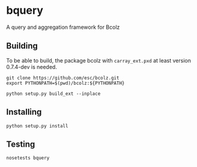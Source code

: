 bquery
======

A query and aggregation framework for Bcolz

Building
--------
To be able to build, the package bcolz with ```carray_ext.pxd``` at least version 0.7.4-dev is needed.

```
git clone https://github.com/esc/bcolz.git
export PYTHONPATH=$(pwd)/bcolz:${PYTHONPATH}
```

```
python setup.py build_ext --inplace
```

Installing
----------
```
python setup.py install
```

Testing
-------
```nosetests bquery```

